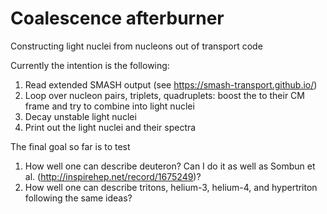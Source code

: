 # Coalescence afterburner
Constructing light nuclei from nucleons out of transport code

Currently the intention is the following:
1. Read extended SMASH output (see https://smash-transport.github.io/)
2. Loop over nucleon pairs, triplets, quadruplets: boost the to their CM frame and try to combine into light nuclei
3. Decay unstable light nuclei
4. Print out the light nuclei and their spectra

The final goal so far is to test
1. How well one can describe deuteron? Can I do it as well as Sombun et al. (http://inspirehep.net/record/1675249)?
2. How well one can describe tritons, helium-3, helium-4, and hypertriton following the same ideas?
